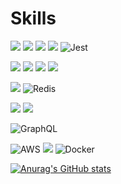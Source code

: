 # Skills
![](https://img.shields.io/badge/JavaScript-F7DF1E?style=for-the-badge&logo=JavaScript&logoColor=white) ![](https://img.shields.io/badge/TypeScript-007ACC?style=for-the-badge&logo=typescript&logoColor=white) ![](https://img.shields.io/badge/Node.js-43853D?style=for-the-badge&logo=node.js&logoColor=white) ![](https://img.shields.io/badge/Express.js-404D59?style=for-the-badge) ![Jest](https://img.shields.io/badge/-jest-%23C21325?style=for-the-badge&logo=jest&logoColor=white)

![](https://img.shields.io/badge/Java-ED8B00?style=for-the-badge&logo=openjdk&logoColor=white) ![](https://img.shields.io/badge/Spring-6DB33F?style=for-the-badge&logo=spring&logoColor=white) <img src="https://img.shields.io/badge/springboot-6DB33F?style=for-the-badge&logo=springboot&logoColor=white"> <img src="https://img.shields.io/badge/JUnit5-25A162?style=for-the-badge&logo=JUnit5&logoColor=white">


![](https://img.shields.io/badge/MySQL-005C84?style=for-the-badge&logo=mysql&logoColor=white)  ![Redis](https://img.shields.io/badge/redis-%23DD0031.svg?style=for-the-badge&logo=redis&logoColor=white)

![](https://img.shields.io/badge/Prisma-3982CE?style=for-the-badge&logo=Prisma&logoColor=white) ![](https://img.shields.io/badge/Hibernate-59666C?style=for-the-badge&logo=Hibernate&logoColor=white)

![GraphQL](https://img.shields.io/badge/-GraphQL-E10098?style=for-the-badge&logo=graphql&logoColor=white) 

![AWS](https://img.shields.io/badge/AWS-%23FF9900.svg?style=for-the-badge&logo=amazon-aws&logoColor=white) ![](https://img.shields.io/badge/Linux-FCC624?style=for-the-badge&logo=linux&logoColor=black) ![Docker](https://img.shields.io/badge/docker-%230db7ed.svg?style=for-the-badge&logo=docker&logoColor=white)

[![Anurag's GitHub stats](https://github-readme-stats.vercel.app/api?username=gunhaa)](https://github.com/anuraghazra/github-readme-stats)
